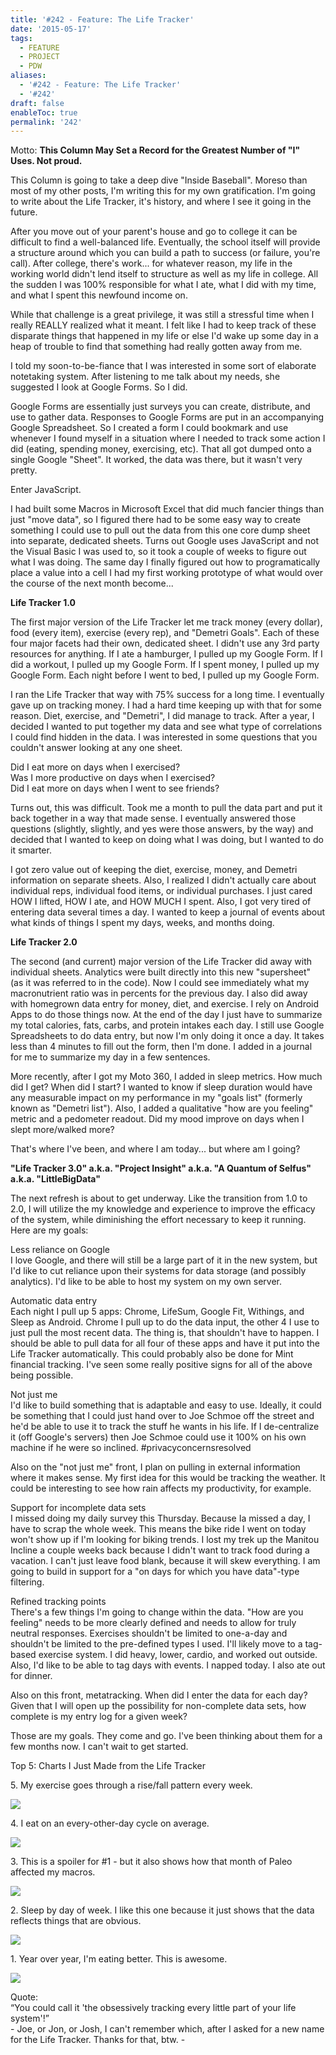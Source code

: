 ```yaml
---
title: '#242 - Feature: The Life Tracker'
date: '2015-05-17'
tags:
  - FEATURE
  - PROJECT
  - PDW
aliases:
  - '#242 - Feature: The Life Tracker'
  - '#242'
draft: false
enableToc: true
permalink: '242'
---
```


Motto: **This Column May Set a Record for the Greatest Number of "I" Uses. Not proud.**

This Column is going to take a deep dive "Inside Baseball". Moreso than most of my other posts, I'm writing this for my own gratification. I'm going to write about the Life Tracker, it's history, and where I see it going in the future.  
  
After you move out of your parent's house and go to college it can be difficult to find a well-balanced life. Eventually, the school itself will provide a structure around which you can build a path to success (or failure, you're call). After college, there's work... for whatever reason, my life in the working world didn't lend itself to structure as well as my life in college. All the sudden I was 100% responsible for what I ate, what I did with my time, and what I spent this newfound income on.   
  
While that challenge is a great privilege, it was still a stressful time when I really REALLY realized what it meant. I felt like I had to keep track of these disparate things that happened in my life or else I'd wake up some day in a heap of trouble to find that something had really gotten away from me.  
  
I told my soon-to-be-fiance that I was interested in some sort of elaborate notetaking system. After listening to me talk about my needs, she suggested I look at Google Forms. So I did.   
  
Google Forms are essentially just surveys you can create, distribute, and use to gather data. Responses to Google Forms are put in an accompanying Google Spreadsheet. So I created a form I could bookmark and use whenever I found myself in a situation where I needed to track some action I did (eating, spending money, exercising, etc). That all got dumped onto a single Google "Sheet". It worked, the data was there, but it wasn't very pretty.  
  
Enter JavaScript.  
  
I had built some Macros in Microsoft Excel that did much fancier things than just "move data", so I figured there had to be some easy way to create something I could use to pull out the data from this one core dump sheet into separate, dedicated sheets. Turns out Google uses JavaScript and not the Visual Basic I was used to, so it took a couple of weeks to figure out what I was doing. The same day I finally figured out how to programatically place a value into a cell I had my first working prototype of what would over the course of the next month become...  
  
**Life Tracker 1.0**  
  
The first major version of the Life Tracker let me track money (every dollar), food (every item), exercise (every rep), and "Demetri Goals". Each of these four major facets had their own, dedicated sheet. I didn't use any 3rd party resources for anything. If I ate a hamburger, I pulled up my Google Form. If I did a workout, I pulled up my Google Form. If I spent money, I pulled up my Google Form. Each night before I went to bed, I pulled up my Google Form.  
  
I ran the Life Tracker that way with 75% success for a long time. I eventually gave up on tracking money. I had a hard time keeping up with that for some reason. Diet, exercise, and "Demetri", I did manage to track. After a year, I decided I wanted to put together my data and see what type of correlations I could find hidden in the data. I was interested in some questions that you couldn't answer looking at any one sheet.  
  
Did I eat more on days when I exercised?  
Was I more productive on days when I exercised?  
Did I eat more on days when I went to see friends?  
  
Turns out, this was difficult. Took me a month to pull the data part and put it back together in a way that made sense. I eventually answered those questions (slightly, slightly, and yes were those answers, by the way) and decided that I wanted to keep on doing what I was doing, but I wanted to do it smarter.   
  
I got zero value out of keeping the diet, exercise, money, and Demetri information on separate sheets. Also, I realized I didn't actually care about individual reps, individual food items, or individual purchases. I just cared HOW I lifted, HOW I ate, and HOW MUCH I spent. Also, I got very tired of entering data several times a day. I wanted to keep a journal of events about what kinds of things I spent my days, weeks, and months doing.  
  
**Life Tracker 2.0**  
  
The second (and current) major version of the Life Tracker did away with individual sheets. Analytics were built directly into this new "supersheet" (as it was referred to in the code). Now I could see immediately what my macronutrient ratio was in percents for the previous day. I also did away with homegrown data entry for money, diet, and exercise. I rely on Android Apps to do those things now. At the end of the day I just have to summarize my total calories, fats, carbs, and protein intakes each day. I still use Google Spreadsheets to do data entry, but now I'm only doing it once a day. It takes less than 4 minutes to fill out the form, then I'm done. I added in a journal for me to summarize my day in a few sentences.   
  
More recently, after I got my Moto 360, I added in sleep metrics. How much did I get? When did I start? I wanted to know if sleep duration would have any measurable impact on my performance in my "goals list" (formerly known as "Demetri list"). Also, I added a qualitative "how are you feeling" metric and a pedometer readout. Did my mood improve on days when I slept more/walked more?   
  
That's where I've been, and where I am today... but where am I going?  
  
**"Life Tracker 3.0" a.k.a. "Project Insight" a.k.a. "A Quantum of Selfus" a.k.a. "LittleBigData"**  
  
The next refresh is about to get underway. Like the transition from 1.0 to 2.0, I will utilize the my knowledge and experience to improve the efficacy of the system, while diminishing the effort necessary to keep it running. Here are my goals:  
  
Less reliance on Google  
I love Google, and there will still be a large part of it in the new system, but I'd like to cut reliance upon their systems for data storage (and possibly analytics). I'd like to be able to host my system on my own server.  
  
Automatic data entry  
Each night I pull up 5 apps: Chrome, LifeSum, Google Fit, Withings, and Sleep as Android. Chrome I pull up to do the data input, the other 4 I use to just pull the most recent data. The thing is, that shouldn't have to happen. I should be able to pull data for all four of these apps and have it put into the Life Tracker automatically. This could probably also be done for Mint financial tracking. I've seen some really positive signs for all of the above being possible.  
  
Not just me  
I'd like to build something that is adaptable and easy to use. Ideally, it could be something that I could just hand over to Joe Schmoe off the street and he'd be able to use it to track the stuff he wants in his life. If I de-centralize it (off Google's servers) then Joe Schmoe could use it 100% on his own machine if he were so inclined. \#privacyconcernsresolved  
  
Also on the "not just me" front, I plan on pulling in external information where it makes sense. My first idea for this would be tracking the weather. It could be interesting to see how rain affects my productivity, for example.  
  
Support for incomplete data sets  
I missed doing my daily survey this Thursday. Because Ia missed a day, I have to scrap the whole week. This means the bike ride I went on today won't show up if I'm looking for biking trends. I lost my trek up the Manitou Incline a couple weeks back because I didn't want to track food during a vacation. I can't just leave food blank, because it will skew everything. I am going to build in support for a "on days for which you have data"-type filtering.  
  
Refined tracking points  
There's a few things I'm going to change within the data. "How are you feeling" needs to be more clearly defined and needs to allow for truly neutral responses. Exercises shouldn't be limited to one-a-day and shouldn't be limited to the pre-defined types I used. I'll likely move to a tag-based exercise system. I did heavy, lower, cardio, and worked out outside. Also, I'd like to be able to tag days with events. I napped today. I also ate out for dinner.   
  
Also on this front, metatracking. When did I enter the data for each day? Given that I will open up the possibility for non-complete data sets, how complete is my entry log for a given week?  
  
Those are my goals. They come and go. I've been thinking about them for a few months now. I can't wait to get started.  

  
Top 5: Charts I Just Made from the Life Tracker

5\. My exercise goes through a rise/fall pattern every week.  

[![](http://2.bp.blogspot.com/-y0nAMgq-UZE/VVkDQ7SB24I/AAAAAAABykQ/EdCzQzvpTKc/s640/Screenshot%2B2015-05-17%2Bat%2B4.07.09%2BPM.png)](http://2.bp.blogspot.com/-y0nAMgq-UZE/VVkDQ7SB24I/AAAAAAABykQ/EdCzQzvpTKc/s1600/Screenshot%2B2015-05-17%2Bat%2B4.07.09%2BPM.png)

  
4\. I eat on an every-other-day cycle on average.  

[![](http://2.bp.blogspot.com/-THXLYu6LVyg/VVkCMfFPCoI/AAAAAAABykI/qeU26-uLVzw/s640/Screenshot%2B2015-05-17%2Bat%2B4.02.37%2BPM.png)](http://2.bp.blogspot.com/-THXLYu6LVyg/VVkCMfFPCoI/AAAAAAABykI/qeU26-uLVzw/s1600/Screenshot%2B2015-05-17%2Bat%2B4.02.37%2BPM.png)

  
3\. This is a spoiler for #1 - but it also shows how that month of Paleo affected my macros.  

[![](http://1.bp.blogspot.com/-Or3I72t9x0s/VVkBIVB63lI/AAAAAAABykA/XcxwUbeaYrY/s1600/Screenshot%2B2015-05-17%2Bat%2B3.49.37%2BPM.png)](http://1.bp.blogspot.com/-Or3I72t9x0s/VVkBIVB63lI/AAAAAAABykA/XcxwUbeaYrY/s1600/Screenshot%2B2015-05-17%2Bat%2B3.49.37%2BPM.png)
  
  
2\. Sleep by day of week. I like this one because it just shows that the data reflects things that are obvious.  

[![](http://1.bp.blogspot.com/-7HdOtSdVF8U/VVkAot32IpI/AAAAAAAByj4/wsSiS-B5BRg/s1600/Screenshot%2B2015-05-17%2Bat%2B3.49.43%2BPM.png)](http://1.bp.blogspot.com/-7HdOtSdVF8U/VVkAot32IpI/AAAAAAAByj4/wsSiS-B5BRg/s1600/Screenshot%2B2015-05-17%2Bat%2B3.49.43%2BPM.png)

  
1\. Year over year, I'm eating better. This is awesome.  

[![](http://4.bp.blogspot.com/-DxYsXjD7VC4/VVj_27yAjzI/AAAAAAAByjs/egGuXA-Ad_k/s640/Screenshot%2B2015-05-17%2Bat%2B3.50.09%2BPM.png)](http://4.bp.blogspot.com/-DxYsXjD7VC4/VVj%5F27yAjzI/AAAAAAAByjs/egGuXA-Ad%5Fk/s1600/Screenshot%2B2015-05-17%2Bat%2B3.50.09%2BPM.png)
  
  
Quote:   
“You could call it 'the obsessively tracking every little part of your life system'!”  
\- Joe, or Jon, or Josh, I can't remember which, after I asked for a new name for the Life Tracker. Thanks for that, btw. -
